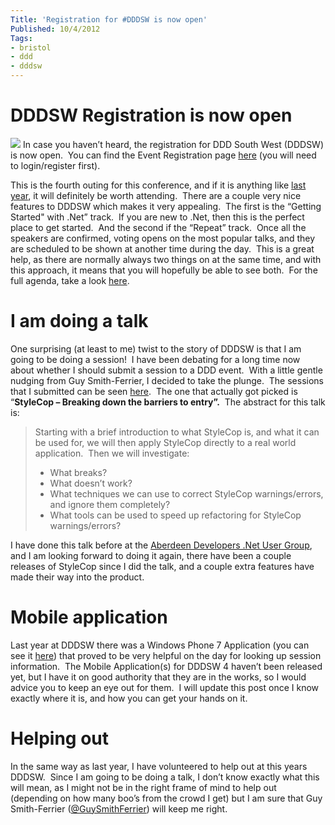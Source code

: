 ```yaml
---
Title: 'Registration for #DDDSW is now open'
Published: 10/4/2012
Tags:
- bristol
- ddd
- dddsw
---
```


# DDDSW Registration is now open

[![](http://www.dddsouthwest.com/Portals/0/DDDSW4/DDDSouthWest4BadgeMedium.png)](http://www.dddsouthwest.com/) In case you haven’t heard, the registration for DDD South West (DDDSW) is now open.  You can find the Event Registration page [here](http://www.dddsouthwest.com/EventRegistration/tabid/64/Default.aspx) (you will need to login/register first).

This is the fourth outing for this conference, and if it is anything like [last year](http://www.gep13.co.uk/blog/a-review-of-dddsw-by-a-dddsw-virgin), it will definitely be worth attending.  There are a couple very nice features to DDDSW which makes it very appealing.  The first is the “Getting Started" with .Net” track.  If you are new to .Net, then this is the perfect place to get started.  And the second if the “Repeat” track.  Once all the speakers are confirmed, voting opens on the most popular talks, and they are scheduled to be shown at another time during the day.  This is a great help, as there are normally always two things on at the same time, and with this approach, it means that you will hopefully be able to see both.  For the full agenda, take a look [here](http://www.dddsouthwest.com/Agenda/tabid/55/Default.aspx).

# I am doing a talk

One surprising (at least to me) twist to the story of DDDSW is that I am going to be doing a session!  I have been debating for a long time now about whether I should submit a session to a DDD event.  With a little gentle nudging from Guy Smith-Ferrier, I decided to take the plunge.  The sessions that I submitted can be seen [here](http://www.dddsouthwest.com/ProposedSessions/tabid/69/Default.aspx).  The one that actually got picked is “**StyleCop – Breaking down the barriers to entry”.**  The abstract for this talk is:

> Starting with a brief introduction to what StyleCop is, and what it can be used for, we will then apply StyleCop directly to a real world application.  Then we will investigate:
>   * What breaks?
>   * What doesn’t work?
>   * What techniques we can use to correct StyleCop warnings/errors, and ignore them completely?
>   * What tools can be used to speed up refactoring for StyleCop warnings/errors?

I have done this talk before at the [Aberdeen Developers .Net User Group](http://www.aberdeendevelopers.co.uk/), and I am looking forward to doing it again, there have been a couple releases of StyleCop since I did the talk, and a couple extra features have made their way into the product.

# Mobile application

Last year at DDDSW there was a Windows Phone 7 Application (you can see it [here](http://www.gep13.co.uk/blog/almost-time-for-dddsw)) that proved to be very helpful on the day for looking up session information.  The Mobile Application(s) for DDDSW 4 haven’t been released yet, but I have it on good authority that they are in the works, so I would advice you to keep an eye out for them.  I will update this post once I know exactly where it is, and how you can get your hands on it.

# Helping out

In the same way as last year, I have volunteered to help out at this years DDDSW.  Since I am going to be doing a talk, I don’t know exactly what this will mean, as I might not be in the right frame of mind to help out (depending on how many boo’s from the crowd I get) but I am sure that Guy Smith-Ferrier ([@GuySmithFerrier](http://twitter.com/#!/GuySmithFerrier)) will keep me right.
